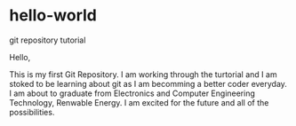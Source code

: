 # hello-world
git repository tutorial

Hello,

This is my first Git Repository. I am working through the turtorial and I am stoked to be learning about git as I am becomming a better coder everyday. I am about to graduate from Electronics and Computer Engineering Technology, Renwable Energy. I am excited for the future and all of the possibilities. 
